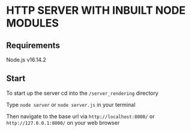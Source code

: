 # HTTP SERVER WITH INBUILT NODE MODULES

## Requirements

Node.js v16.14.2

## Start

To start up the server cd into the `/server_rendering` directory

Type `node server` or `node server.js` in your terminal

Then navigate to the base url via `http://localhost:8000/` or `http://127.0.0.1:8000/` on your web browser